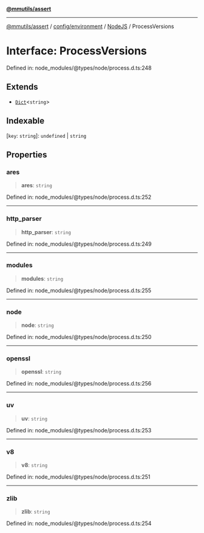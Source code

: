 [**@mmutils/assert**](../../../../../README.md)

***

[@mmutils/assert](../../../../../modules.md) / [config/environment](../../../README.md) / [NodeJS](../README.md) / ProcessVersions

# Interface: ProcessVersions

Defined in: node\_modules/@types/node/process.d.ts:248

## Extends

- [`Dict`](Dict.md)\<`string`\>

## Indexable

\[`key`: `string`\]: `undefined` \| `string`

## Properties

### ares

> **ares**: `string`

Defined in: node\_modules/@types/node/process.d.ts:252

***

### http\_parser

> **http\_parser**: `string`

Defined in: node\_modules/@types/node/process.d.ts:249

***

### modules

> **modules**: `string`

Defined in: node\_modules/@types/node/process.d.ts:255

***

### node

> **node**: `string`

Defined in: node\_modules/@types/node/process.d.ts:250

***

### openssl

> **openssl**: `string`

Defined in: node\_modules/@types/node/process.d.ts:256

***

### uv

> **uv**: `string`

Defined in: node\_modules/@types/node/process.d.ts:253

***

### v8

> **v8**: `string`

Defined in: node\_modules/@types/node/process.d.ts:251

***

### zlib

> **zlib**: `string`

Defined in: node\_modules/@types/node/process.d.ts:254
